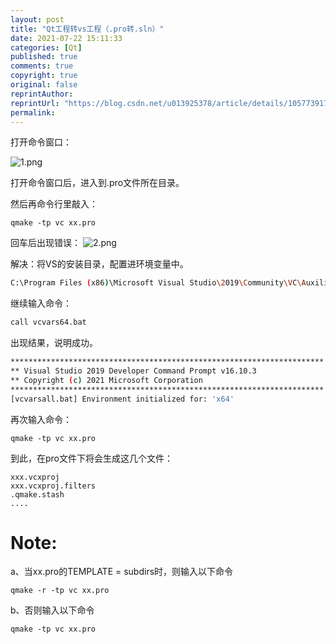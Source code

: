 ```yaml
---
layout: post
title: "Qt工程转vs工程（.pro转.sln）"
date: 2021-07-22 15:11:33
categories: [Qt]
published: true
comments: true
copyright: true
original: false
reprintAuthor:
reprintUrl: "https://blog.csdn.net/u013925378/article/details/105773917"
permalink: 
---
```


打开命令窗口：

![1.png](https://abaoa.cn/assets/post/2021-07-22-15-11-33/1.png)

打开命令窗口后，进入到.pro文件所在目录。

然后再命令行里敲入：
```dos
qmake -tp vc xx.pro
```

回车后出现错误：
![2.png](https://abaoa.cn/assets/post/2021-07-22-15-11-33/2.png)

解决：将VS的安装目录，配置进环境变量中。

```bash
C:\Program Files (x86)\Microsoft Visual Studio\2019\Community\VC\Auxiliary\Build
```

继续输入命令：
```bash
call vcvars64.bat
```
出现结果，说明成功。
```bash
**********************************************************************
** Visual Studio 2019 Developer Command Prompt v16.10.3
** Copyright (c) 2021 Microsoft Corporation
**********************************************************************
[vcvarsall.bat] Environment initialized for: 'x64'
```

再次输入命令：
```dos
qmake -tp vc xx.pro
```
到此，在pro文件下将会生成这几个文件：
```dos
xxx.vcxproj
xxx.vcxproj.filters
.qmake.stash
....
```

# Note:

a、当xx.pro的TEMPLATE = subdirs时，则输入以下命令

```dos
qmake -r -tp vc xx.pro
```

b、否则输入以下命令

```dos
qmake -tp vc xx.pro
```



